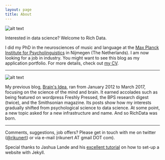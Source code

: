 ```yaml
---
layout: page
title: About
---
```


![alt text](https://github.com/rikunert/rikunert.github.io/raw/master/pictures/RichardKunert_002_MvD_small-300x300.jpg "Richard Kunert, PhD")


Interested in data science? Welcome to Rich Data. 

I did my PhD in the neurosciences of music and language at the [Max Planck Institute 
for Psycholinguistics](http://www.mpi.nl/) in Nijmegen (The Netherlands). 
I am now looking for a job in industry.
You might want to see this blog as my application portfolio. 
For more details, check out [my CV](rikunert.com/CV).

***
![alt text](https://github.com/rikunert/rikunert.github.io/raw/master/pictures/brainsidea_logo.png "Brain's Idea logo")

My previous blog, [Brain's Idea](https://brainsidea.wordpress.com/), ran from January 2012 to March 2017, focusing on the science of the mind and brain.
It earned accolades such as being featured on wordpress Freshly Pressed, the BPS research digest (twice), and the Smithsonian magazine. 
Its posts show how my interests gradually shifted from psychological science to data science. 
At some point, a new topic asked for a new infrastructure and name. 
And so RichData was born.

***
Comments, suggestions, job offers? Please get in touch with me on twitter ([@rikunert](https://twitter.com/rikunert)) or via e-mail (rikunert AT gmail DOT com).

Special thanks to Jashua Lande and his [excellent tutorial](http://joshualande.com/jekyll-github-pages-poole) on how to set-up a website with Jekyll. 